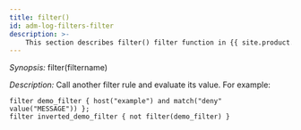 ```yaml
---
title: filter()
id: adm-log-filters-filter
description: >-
    This section describes filter() filter function in {{ site.product.short_name }}.
---
```


*Synopsis:* filter(filtername)

*Description:* Call another filter rule and evaluate its value. For example:

```config
filter demo_filter { host("example") and match("deny" value("MESSAGE")) };
filter inverted_demo_filter { not filter(demo_filter) }
```
